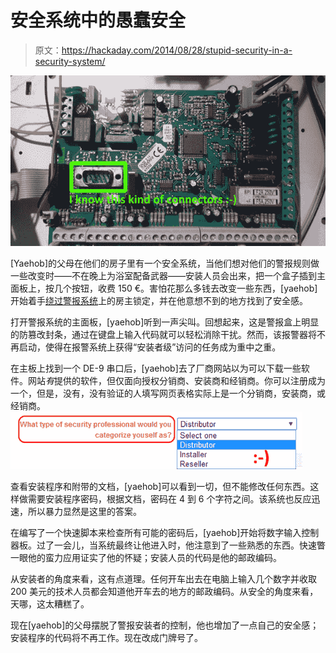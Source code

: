 # 安全系统中的愚蠢安全

> 原文：<https://hackaday.com/2014/08/28/stupid-security-in-a-security-system/>

![alarm](img/ea9fa54ec2065b4beb4977bb86daf4e5.png)

[Yaehob]的父母在他们的房子里有一个安全系统，当他们想对他们的警报规则做一些改变时——不在晚上为浴室配备武器——安装人员会出来，把一个盒子插到主面板上，按几个按钮，收费 150 €。害怕花那么多钱去改变一些东西，[yaehob]开始着手[绕过警报系统](http://yaehob.wordpress.com/2014/08/28/how-i-recovered-my-parents-house-alarm-installer-code-or-security-is-not-once-again-where-you-would-expect/)上的房主锁定，并在他意想不到的地方找到了安全感。

打开警报系统的主面板，[yaehob]听到一声尖叫。回想起来，这是警报盒上明显的防篡改封条，通过在键盘上输入代码就可以轻松消除干扰。然而，该报警器将不再启动，使得在报警系统上获得“安装者级”访问的任务成为重中之重。

在主板上找到一个 DE-9 串口后，[yaehob]去了厂商网站以为可以下载一些软件。网站*有*提供的软件，但仅面向授权分销商、安装商和经销商。你可以注册成为一个，但是，没有，没有验证的人填写网页表格实际上是一个分销商，安装商，或经销商。![dist](img/25e3fc18791629b54b16651bc8015af7.png)

查看安装程序和附带的文档，[yaehob]可以看到一切，但不能修改任何东西。这样做需要安装程序密码，根据文档，密码在 4 到 6 个字符之间。该系统也反应迅速，所以暴力显然是这里的答案。

在编写了一个快速脚本来检查所有可能的密码后，[yaehob]开始将数字输入控制器板。过了一会儿，当系统最终让他进入时，他注意到了一些熟悉的东西。快速瞥一眼他的蛮力应用证实了他的怀疑；安装人员的代码是他的邮政编码。

从安装者的角度来看，这有点道理。任何开车出去在电脑上输入几个数字并收取 200 美元的技术人员都会知道他开车去的地方的邮政编码。从安全的角度来看，天哪，这太糟糕了。

现在[yaehob]的父母摆脱了警报安装者的控制，他也增加了一点自己的安全感；安装程序的代码将不再工作。现在改成门牌号了。